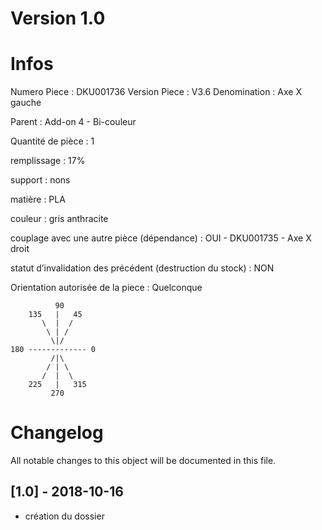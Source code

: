 # Version 1.0
# Infos
Numero Piece : DKU001736
Version Piece : V3.6
Denomination : Axe X gauche

Parent : Add-on 4 - Bi-couleur

Quantité de pièce : 1

remplissage : 17%

support : nons

matière : PLA

couleur : gris anthracite

couplage avec une autre pièce (dépendance) : OUI - DKU001735 - Axe X droit

statut d’invalidation des précédent (destruction du stock) : NON

Orientation autorisée de la piece : Quelconque
```
          90
    135   |   45
       \  |  /
        \ | /
         \|/
180 ------------- 0
         /|\
        / | \
       /  |  \   
    225   |   315
         270
```
	   
	  
# Changelog
All notable changes to this object will be documented in this file.


## [1.0] - 2018-10-16
- création du dossier